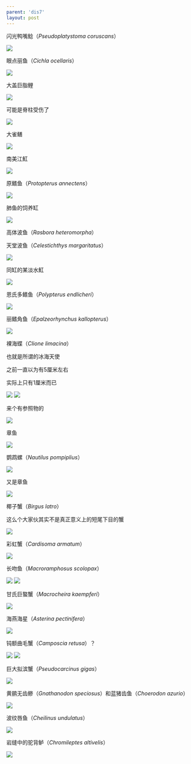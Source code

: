 ```yaml
---
parent: 'dis7'
layout: post
---
```


闪光鸭嘴鲶（<i>Pseudoplatystoma coruscans</i>）

<img class='disc' src='https://lykoseremos.github.io/gmalb-01/dis7/397.jpg'>

眼点丽鱼（<i>Cichla ocellaris</i>）

<img class='disc' src='https://lykoseremos.github.io/gmalb-01/dis7/398.jpg'>

大盖巨脂鲤

<img class='disc' src='https://lykoseremos.github.io/gmalb-01/dis7/399.jpg'>

可能是脊柱受伤了

<img class='disc' src='https://lykoseremos.github.io/gmalb-01/dis7/400.jpg'>

大雀鳝

<img class='disc' src='https://lykoseremos.github.io/gmalb-01/dis7/401.jpg'>

南美江魟

<img class='disc' src='https://lykoseremos.github.io/gmalb-01/dis7/402.jpg'>

原鳍鱼（<i>Protopterus annectens</i>）

<img class='disc' src='https://lykoseremos.github.io/gmalb-01/dis7/403.jpg'>

肺鱼的饲养缸

<img class='disc' src='https://lykoseremos.github.io/gmalb-01/dis7/404.jpg'>

高体波鱼（<i>Rasbora heteromorpha</i>）

天堂波鱼（<i>Celestichthys margaritatus</i>）

<img class='disc' src='https://lykoseremos.github.io/gmalb-01/dis7/405.jpg'>

同缸的某淡水魟

<img class='disc' src='https://lykoseremos.github.io/gmalb-01/dis7/406.jpg'>

恩氏多鳍鱼（<i>Polypterus endlicheri</i>）

<img class='disc' src='https://lykoseremos.github.io/gmalb-01/dis7/407.jpg'>

丽鳍角鱼（<i>Epalzeorhynchus kallopterus</i>）

<img class='disc' src='https://lykoseremos.github.io/gmalb-01/dis7/408.jpg'>

裸海蝶（<i>Clione limacina</i>）

也就是所谓的冰海天使

之前一直以为有5厘米左右

实际上只有1厘米而已

<img class='disc' src='https://lykoseremos.github.io/gmalb-01/dis7/409.jpg'>

<img class='disc' src='https://lykoseremos.github.io/gmalb-01/dis7/410.jpg'>

来个有参照物的

<img class='disc' src='https://lykoseremos.github.io/gmalb-01/dis7/411.jpg'>

章鱼

<img class='disc' src='https://lykoseremos.github.io/gmalb-01/dis7/412.jpg'>

鹦鹉螺（<i>Nautilus pompiplius</i>）

<img class='disc' src='https://lykoseremos.github.io/gmalb-01/dis7/413.jpg'>

又是章鱼

<img class='disc' src='https://lykoseremos.github.io/gmalb-01/dis7/414.jpg'>

椰子蟹（<i>Birgus latro</i>）

这么个大家伙其实不是真正意义上的短尾下目的蟹

<img class='disc' src='https://lykoseremos.github.io/gmalb-01/dis7/415.jpg'>

彩虹蟹（<i>Cardisoma armatum</i>）

<img class='disc' src='https://lykoseremos.github.io/gmalb-01/dis7/416.jpg'>

长吻鱼（<i>Macroramphosus scolopax</i>）

<img class='disc' src='https://lykoseremos.github.io/gmalb-01/dis7/417.jpg'>

<img class='disc' src='https://lykoseremos.github.io/gmalb-01/dis7/418.jpg'>

甘氏巨螯蟹（<i>Macrocheira kaempferi</i>）

<img class='disc' src='https://lykoseremos.github.io/gmalb-01/dis7/419.jpg'>

海燕海星（<i>Asterina pectinifera</i>）

<img class='disc' src='https://lykoseremos.github.io/gmalb-01/dis7/420.jpg'>

钝额曲毛蟹（<i>Camposcia retusa</i>）？

<img class='disc' src='https://lykoseremos.github.io/gmalb-01/dis7/421.jpg'>

<img class='disc' src='https://lykoseremos.github.io/gmalb-01/dis7/422.jpg'>

巨大拟滨蟹（<i>Pseudocarcinus gigas</i>）

<img class='disc' src='https://lykoseremos.github.io/gmalb-01/dis7/423.jpg'>

黄鹂无齿鲹（<i>Gnathanodon speciosus</i>）和蓝猪齿鱼（<i>Choerodon azurio</i>）

<img class='disc' src='https://lykoseremos.github.io/gmalb-01/dis7/424.jpg'>

波纹唇鱼（<i>Cheilinus undulatus</i>）

<img class='disc' src='https://lykoseremos.github.io/gmalb-01/dis7/425.jpg'>

岩缝中的驼背鲈（<i>Chromileptes altivelis</i>）

<img class='disc' src='https://lykoseremos.github.io/gmalb-01/dis7/426.jpg'>
